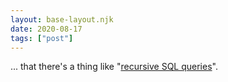 ```yaml
---
layout: base-layout.njk
date: 2020-08-17
tags: ["post"]
---
```


... that there's a thing like "[recursive SQL queries](https://www.cybertec-postgresql.com/en/recursive-queries-postgresql/)".
